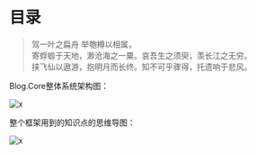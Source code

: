 # 目录

>驾一叶之扁舟 举匏樽以相属，  
>寄蜉蝣于天地，渺沧海之一粟。哀吾生之须臾，羡长江之无穷。  
>挟飞仙以遨游，抱明月而长终。知不可乎骤得，托遗响于悲风。

Blog.Core整体系统架构图：

![x](http://121.196.182.26:6100/public/images/dotnet-blog-st.png)

整个框架用到的知识点的思维导图：

![x](http://121.196.182.26:6100/public/images/core-vue-knows.png)

